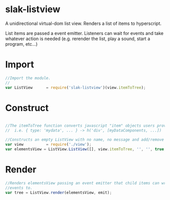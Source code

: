 # slak-listview
A unidirectional virtual-dom list view.  Renders a list of items to hyperscript.

List items are passed a event emitter.  Listeners can wait for events
and take whatever action is needed (e.g. rerender the list, play a sound, start a program, etc...)

# Import

``` js
//Import the module.
//
var ListView      = require('slak-listview')(view.itemToTree);
```

# Construct

``` js

//The itemToTree function converts javascript "item" objects users provide to hyperscript trees
//  i.e. { type: 'mydata', ... } -> h('div', [myDataComponents, ...])

//Constructs an empty ListView with no name, no message and add/remove buttons
var view          = require('./view');
var elementsView = ListView.ListView([], view.itemToTree, '', '', true, true);

```

# Render

``` js
//Renders elementsView passing an event emitter that child items can write
//events to.
var tree = ListView.render(elementsView, emit);
```
